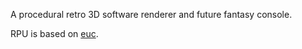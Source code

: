 A procedural retro 3D software renderer and future fantasy console.

RPU is based on [euc](https://github.com/zesterer/euc).